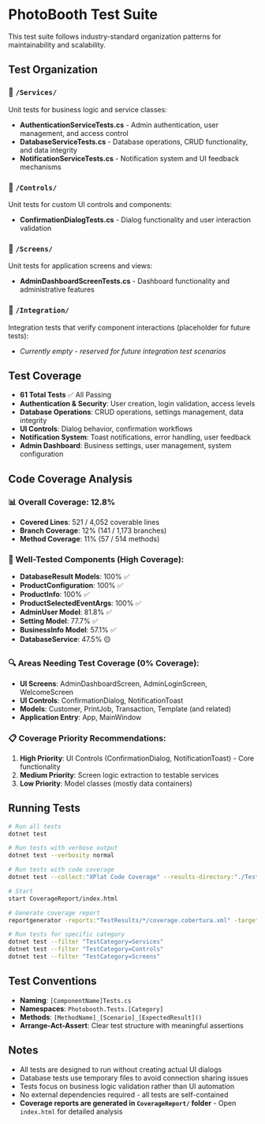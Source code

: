 # PhotoBooth Test Suite

This test suite follows industry-standard organization patterns for maintainability and scalability.

## Test Organization

### 📁 `/Services/`
Unit tests for business logic and service classes:
- **AuthenticationServiceTests.cs** - Admin authentication, user management, and access control
- **DatabaseServiceTests.cs** - Database operations, CRUD functionality, and data integrity  
- **NotificationServiceTests.cs** - Notification system and UI feedback mechanisms

### 📁 `/Controls/`
Unit tests for custom UI controls and components:
- **ConfirmationDialogTests.cs** - Dialog functionality and user interaction validation

### 📁 `/Screens/`
Unit tests for application screens and views:
- **AdminDashboardScreenTests.cs** - Dashboard functionality and administrative features

### 📁 `/Integration/`
Integration tests that verify component interactions (placeholder for future tests):
- *Currently empty - reserved for future integration test scenarios*

## Test Coverage

- **61 Total Tests** ✅ All Passing
- **Authentication & Security**: User creation, login validation, access levels
- **Database Operations**: CRUD operations, settings management, data integrity
- **UI Controls**: Dialog behavior, confirmation workflows
- **Notification System**: Toast notifications, error handling, user feedback
- **Admin Dashboard**: Business settings, user management, system configuration

## Code Coverage Analysis

### 📊 Overall Coverage: **12.8%**
- **Covered Lines**: 521 / 4,052 coverable lines
- **Branch Coverage**: 12% (141 / 1,173 branches)
- **Method Coverage**: 11% (57 / 514 methods)

### 🎯 Well-Tested Components (High Coverage):
- **DatabaseResult Models**: 100% ✅
- **ProductConfiguration**: 100% ✅  
- **ProductInfo**: 100% ✅
- **ProductSelectedEventArgs**: 100% ✅
- **AdminUser Model**: 81.8% ✅
- **Setting Model**: 77.7% ✅
- **BusinessInfo Model**: 57.1% ✅
- **DatabaseService**: 47.5% 🟡

### 🔍 Areas Needing Test Coverage (0% Coverage):
- **UI Screens**: AdminDashboardScreen, AdminLoginScreen, WelcomeScreen
- **UI Controls**: ConfirmationDialog, NotificationToast
- **Models**: Customer, PrintJob, Transaction, Template (and related)
- **Application Entry**: App, MainWindow

### 📋 Coverage Priority Recommendations:
1. **High Priority**: UI Controls (ConfirmationDialog, NotificationToast) - Core functionality
2. **Medium Priority**: Screen logic extraction to testable services
3. **Low Priority**: Model classes (mostly data containers)

## Running Tests

```bash
# Run all tests
dotnet test

# Run tests with verbose output
dotnet test --verbosity normal

# Run tests with code coverage
dotnet test --collect:"XPlat Code Coverage" --results-directory:"./TestResults"

# Start 
start CoverageReport/index.html

# Generate coverage report
reportgenerator -reports:"TestResults/*/coverage.cobertura.xml" -targetdir:"CoverageReport" -reporttypes:Html

# Run tests for specific category
dotnet test --filter "TestCategory=Services"
dotnet test --filter "TestCategory=Controls"
dotnet test --filter "TestCategory=Screens"
```

## Test Conventions

- **Naming**: `[ComponentName]Tests.cs`
- **Namespaces**: `Photobooth.Tests.[Category]`
- **Methods**: `[MethodName]_[Scenario]_[ExpectedResult]()`
- **Arrange-Act-Assert**: Clear test structure with meaningful assertions

## Notes

- All tests are designed to run without creating actual UI dialogs
- Database tests use temporary files to avoid connection sharing issues
- Tests focus on business logic validation rather than UI automation
- No external dependencies required - all tests are self-contained
- **Coverage reports are generated in `CoverageReport/` folder** - Open `index.html` for detailed analysis 